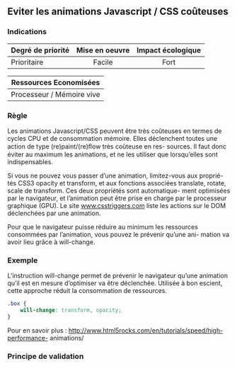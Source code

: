 ## Eviter les animations Javascript / CSS coûteuses
### Indications
| Degré de priorité |      Mise en oeuvre       |  Impact écologique    | 
|-------------------|:-------------------------:|:---------------------:|
| Prioritaire       |    Facile                 |  Fort                 | 


|Ressources Economisées                                      |
|:----------------------------------------------------------:|
| Processeur / Mémoire vive  |

### Règle
Les animations Javascript/CSS peuvent être très coûteuses en termes de cycles CPU et de consommation mémoire. Elles déclenchent toutes une action de type (re)paint/(re)ﬂow très coûteuse en res- sources. Il faut donc éviter au maximum les animations, et ne les utiliser que lorsqu’elles sont indispensables.

Si vous ne pouvez vous passer d’une animation, limitez-vous aux proprié- tés CSS3 opacity et transform, et aux fonctions associées translate, rotate, scale de transform. Ces deux propriétés sont automatique- ment optimisées par le navigateur, et l’animation peut être prise en charge par le processeur graphique (GPU). Le site www.csstriggers.com liste les actions sur le DOM déclenchées par une animation.

Pour que le navigateur puisse réduire au minimum les ressources consommées par l’animation, vous pouvez le prévenir qu’une ani- mation va avoir lieu grâce à will-change.

### Exemple
L’instruction will-change permet de prévenir le navigateur qu’une animation qu’il est en mesure d’optimiser va être déclenchée. Utilisée à bon escient, cette approche réduit la consommation de ressources.
```css
.box {
    will-change: transform, opacity;
}
```

Pour en savoir plus :
http://www.html5rocks.com/en/tutorials/speed/high-performance- animations/

### Principe de validation
